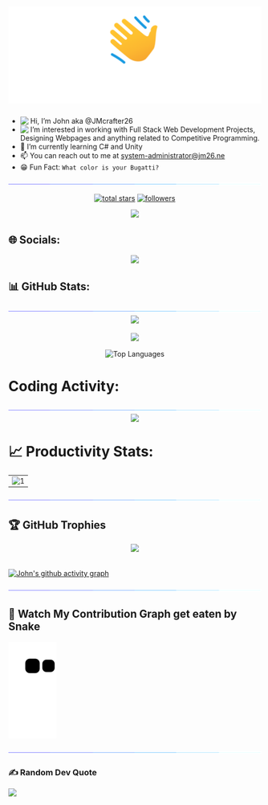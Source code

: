 <div align="center">
  <!-- <img src="assets/night coding.gif"> -->
  <img src="assets/hi.png">

</div>

<h3 align="center">
  <!-- Welcome to John's GitHub Profile! -->
  <!-- <img src="https://media.giphy.com/media/hvRJCLFzcasrR4ia7z/giphy.gif" width="28"> -->
</h3>

-  <img src="https://media.giphy.com/media/hvRJCLFzcasrR4ia7z/giphy.gif" width="20" style="vertical-align:top;"> Hi, I’m John aka @JMcrafter26
- <img src="https://media4.giphy.com/media/FkdU6Or6txxpPdOsL8/giphy.gif" width="25" style="vertical-align:top;"> I’m interested in working with Full Stack Web Development Projects, Designing Webpages and anything related to Competitive Programming.
- 🌱 I’m currently learning C# and Unity
- 📫 You can reach out to me at system-administrator@jm26.ne
- 😁 Fun Fact: ```What color is your Bugatti?```

<img src="assets/light.gif">

<p align="center"> 
  <a href="https://github.com/jmcrafter26?tab=repositories&sort=stargazers">
    <img alt="total stars" title="Total stars on GitHub" src="https://custom-icon-badges.demolab.com/github/stars/jmcrafter26?color=FFBF00&style=for-the-badge&labelColor=ff5e00&logo=star"/></a>
  <a href="https://github.com/jmcrafter26?tab=followers">
    <img alt="followers" title="Follow me on Github" src="https://custom-icon-badges.demolab.com/github/followers/jmcrafter26?color=236ad3&labelColor=1155ba&style=for-the-badge&logo=person-add&label=Follow&logoColor=white"/></a>
</p>
<!-- Profile Views -->
<p align="center"> <img src="https://komarev.com/ghpvc/?username=jmcrafter26&style=for-the-badge&color=0a2647"> </p>

## 🌐 Socials: 
<div align="center">
    <a href="https://github.com/jmcrafter26"><img src="https://img.shields.io/badge/GitHub-100000?style=for-the-badge&logo=github&logoColor=white"></a>
  </div>

## 📊 GitHub Stats:
<img src="assets/light.gif">
<div align="center">
  <img align="center" src="https://github-readme-stats.vercel.app/api?username=jmcrafter26&theme=monokai&hide_border=false&include_all_commits=true&count_private=true">
  <br>
  <br>
  <img align="center" src="https://github-readme-streak-stats.herokuapp.com/?user=jmcrafter26&theme=monokai&hide_border=false">
  <br>
  <br>
  <img src="https://github-readme-stats.vercel.app/api/top-langs/?username=jmcrafter26&langs_count=10&title_color=E11299&text_color=FFB26B&icon_color=0891b2&bg_color=272822&hide_border=false&locale=en&custom_title=Top%20%Languages" alt="Top Languages" />
  <br>
</div>

# Coding Activity:
<img src="assets/light.gif">
<div align="center">
  <img align="center" src="https://wakatime.com/share/@Jmcrafter26/eec087f4-52d9-43ed-bd5d-54b0217d59f1.png">
</div>

# 📈 Productivity Stats:
<table align="center">
  <tr>
    <td><img src="https://github-profile-summary-cards.vercel.app/api/cards/profile-details?username=jmcrafter26&theme=monokai"  display=block width=100% height=auto  alt="1" ></td>
  </tr> 
</table>

<img src="assets/light.gif"> 

## 🏆 GitHub Trophies
<div align="center">
  <img src="https://github-profile-trophy.vercel.app/?username=jmcrafter26&theme=discord&no-frame=false&no-bg=false&margin-w=4">
</div>

<br>

[![John's github activity graph](https://github-readme-activity-graph.cyclic.app/graph?username=jmcrafter26&theme=react-dark)](https://github.com/ashutosh00710/github-readme-activity-graph)

<img src="assets/light.gif"> 

## 🐍 Watch My Contribution Graph get eaten by Snake 

![John's Snake gif](https://github.com/jmcrafter26/jmcrafter26/blob/output/github-contribution-grid-snake.svg)

<img src="assets/light.gif"> 

### ✍️ Random Dev Quote
![](https://quotes-github-readme.vercel.app/api?type=horizontal&theme=radical)
